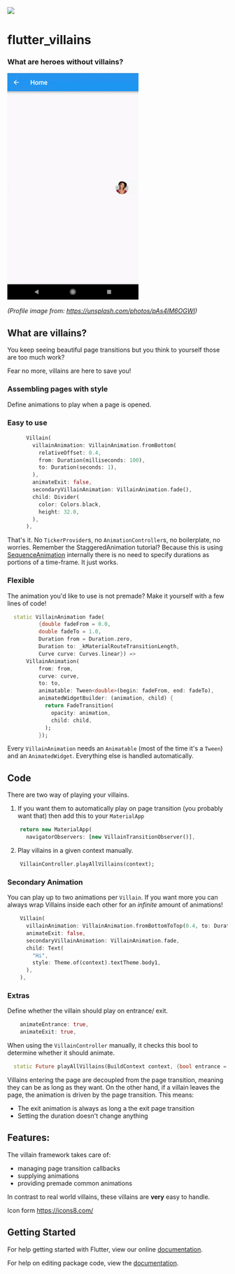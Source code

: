 ![](https://github.com/Norbert515/flutter_villains/blob/master/assets/icons8-joker-suicide-squad-96.png)
# flutter_villains

### What are heroes without villains?

![profile-page](media/profile.gif "profile-page")

_(Profile image from: https://unsplash.com/photos/pAs4IM6OGWI)_


## What are villains?
You keep seeing beautiful page transitions but you think to yourself those are too much work?

Fear no more, villains are here to save you!

### Assembling pages with style
Define animations to play when a page is opened.

### Easy to use 
```dart
      Villain(
        villainAnimation: VillainAnimation.fromBottom(
          relativeOffset: 0.4,
          from: Duration(milliseconds: 100),
          to: Duration(seconds: 1),
        ),
        animateExit: false,
        secondaryVillainAnimation: VillainAnimation.fade(),
        child: Divider(
          color: Colors.black,
          height: 32.0,
        ),
      ),
```
That's it. No `TickerProvider`s, no `AnimationController`s, no boilerplate, no worries.
Remember the StaggeredAnimation tutorial? Because this is using [SequenceAnimation](https://github.com/Norbert515/flutter_sequence_animation) internally there is no need to specify durations as portions of a time-frame. It just works. 

### Flexible 
The animation you'd like to use is not premade? Make it yourself with a few lines of code!

```dart
  static VillainAnimation fade(
          {double fadeFrom = 0.0,
          double fadeTo = 1.0,
          Duration from = Duration.zero,
          Duration to: _kMaterialRouteTransitionLength,
          Curve curve: Curves.linear}) =>
      VillainAnimation(
          from: from,
          curve: curve,
          to: to,
          animatable: Tween<double>(begin: fadeFrom, end: fadeTo),
          animatedWidgetBuilder: (animation, child) {
            return FadeTransition(
              opacity: animation,
              child: child,
            );
          });
```
Every `VillainAnimation` needs an `Animatable` (most of the time it's a `Tween`) and an `AnimatedWidget`. Everything else is handled automatically.


## Code

There are two way of playing your villains.

1) If you want them to automatically play on page transition (you probably want that) then add this to your `MaterialApp`
```dart
    return new MaterialApp(
      navigatorObservers: [new VillainTransitionObserver()],
```

2) Play villains in a given context manually.
```dart
    VillainController.playAllVillains(context);
```


### Secondary Animation
You can play up to two animations per `Villain`. If you want more you can always wrap Villains inside each other for an _infinite_ amount of animations!
```dart
    Villain(
      villainAnimation: VillainAnimation.fromBottomToTop(0.4, to: Duration(milliseconds: 150)),
      animateExit: false,
      secondaryVillainAnimation: VillainAnimation.fade,
      child: Text(
        "Hi",
        style: Theme.of(context).textTheme.body1,
      ),
    ),
```

### Extras
Define whether the villain should play on entrance/ exit.
```dart
    animateEntrance: true,
    animateExit: true,
```
When using the `VillainController` manually, it checks this bool to determine whether it should animate. 
```dart
  static Future playAllVillains(BuildContext context, {bool entrance = true})
```

Villains entering the page are decoupled from the page transition, meaning they can be as long as they 
want. On the other hand, if a villain leaves the page, the animation is driven by the page transition.
This means:
 - The exit animation is always as long a the exit page transition
 - Setting the duration doesn't change anything
 



## Features:
The villain framework takes care of:
- managing page transition callbacks
- supplying animations
- providing premade common animations

In contrast to real world villains, these villains are **very** easy to handle.







Icon form https://icons8.com/ 

## Getting Started

For help getting started with Flutter, view our online [documentation](https://flutter.io/).

For help on editing package code, view the [documentation](https://flutter.io/developing-packages/).
